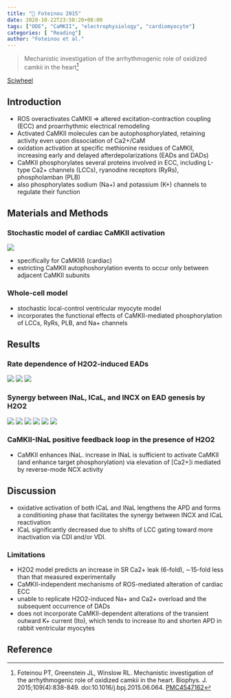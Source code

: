 ```yaml
---
title: "📒 Foteinou 2015"
date: 2020-10-22T23:58:20+08:00
tags: ["ODE", "CaMKII", "electrophysiology", "cardiomyocyte"]
categories: [ "Reading"]
author: "Foteinou et al."
---
```


> Mechanistic investigation of the arrhythmogenic role of oxidized camkii in the heart[^Foteinou2015]

[Sciwheel](https://sciwheel.com/work/#/items/4933405)

<!--more-->

## Introduction
* ROS overactivates CaMKII => altered excitation-contraction coupling (ECC) and proarrhythmic electrical remodeling
* Activated CaMKII molecules can be autophosphorylated, retaining activity even upon dissociation of Ca2+/CaM
* oxidation activation at specific methionine residues of CaMKII, increasing early and delayed afterdepolarizations (EADs and DADs)
* CaMKII phosphorylates several proteins involved in ECC, including L-type Ca2+ channels (LCCs), ryanodine receptors (RyRs), phospholamban (PLB)
* also phosphorylates sodium (Na+) and potassium (K+) channels to regulate their function

## Materials and Methods
### Stochastic model of cardiac CaMKII activation
![](https://www.ncbi.nlm.nih.gov/pmc/articles/PMC4547162/bin/gr1.jpg)
* specifically for CaMKIIδ (cardiac)
* estricting CaMKII autophoshorylation events to occur only between adjacent CaMKII subunits

### Whole-cell model
* stochastic local-control ventricular myocyte model
* incorporates the functional effects of CaMKII-mediated phosphorylation of LCCs, RyRs, PLB, and Na+ channels

## Results
### Rate dependence of H2O2-induced EADs
![](https://www.ncbi.nlm.nih.gov/pmc/articles/PMC4547162/bin/gr2.jpg)
![](https://www.ncbi.nlm.nih.gov/pmc/articles/PMC4547162/bin/gr3.jpg)
![](https://www.ncbi.nlm.nih.gov/pmc/articles/PMC4547162/bin/gr4.jpg)

### Synergy between INaL, ICaL, and INCX on EAD genesis by H2O2
![](https://www.ncbi.nlm.nih.gov/pmc/articles/PMC4547162/bin/gr5.jpg)
![](https://www.ncbi.nlm.nih.gov/pmc/articles/PMC4547162/bin/gr6.jpg)
![](https://www.ncbi.nlm.nih.gov/pmc/articles/PMC4547162/bin/gr7.jpg)
![](https://www.ncbi.nlm.nih.gov/pmc/articles/PMC4547162/bin/gr8.jpg)
![](https://www.ncbi.nlm.nih.gov/pmc/articles/PMC4547162/bin/gr9.jpg)
![](https://www.ncbi.nlm.nih.gov/pmc/articles/PMC4547162/bin/gr10.jpg)

### CaMKII-INaL positive feedback loop in the presence of H2O2
* CaMKII enhances INaL. increase in INaL is sufficient to activate CaMKII (and enhance target phosphorylation) via elevation of [Ca2+]i mediated by reverse-mode NCX activity

## Discussion
* oxidative activation of both ICaL and INaL lengthens the APD and forms a conditioning phase that facilitates the synergy between INCX and ICaL reactivation
* ICaL significantly decreased due to shifts of LCC gating toward more inactivation via CDI and/or VDI.
### Limitations
* H2O2 model predicts an increase in SR Ca2+ leak (6-fold), ∼15-fold less than that measured experimentally
* CaMKII-independent mechanisms of ROS-mediated alteration of cardiac ECC
* unable to replicate H2O2-induced Na+ and Ca2+ overload and the subsequent occurrence of DADs
* does not incorporate CaMKII-dependent alterations of the transient outward K+ current (Ito), which tends to increase Ito and shorten APD in rabbit ventricular myocytes

## Reference
[^Foteinou2015]: Foteinou PT, Greenstein JL, Winslow RL. Mechanistic investigation of the arrhythmogenic role of oxidized camkii in the heart. Biophys. J. 2015;109(4):838-849. doi:10.1016/j.bpj.2015.06.064. [PMC4547162](http://www.ncbi.nlm.nih.gov/pmc/articles/PMC4547162)
